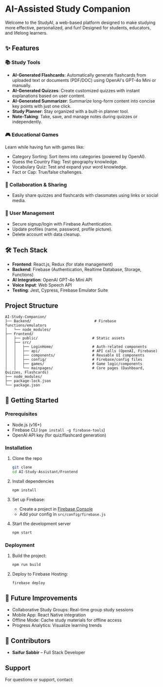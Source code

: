 # AI-Assisted Study Companion 

Welcome to the StudyAI, a web-based platform designed to make studying more effective, personalized, and fun! Designed for students, educators, and lifelong learners.

## ✨ Features

### 📚 Study Tools
- **AI-Generated Flashcards**: Automatically generate flashcards from uploaded text or documents (PDF/DOC) using OpenAI's GPT-4o Mini or manually.
- **AI-Generated Quizzes**: Create customized quizzes with instant explanations based on user content.
- **AI-Generated Summarizer**: Summarize long-form content into concise key points with just one click.
- **Study Planner**: Stay organized with a built-in planner tool.
- **Note-Taking**: Take, save, and manage notes during quizzes or independently.

### 🎮 Educational Games
Learn while having fun with games like:
- Category Sorting: Sort items into categories (powered by OpenAI).
- Guess the Country Flag: Test geography knowledge.
- Vocabulary Quiz: Test and expand your word knowledge.
- Fact or Cap: True/false challenges.

### 🔗 Collaboration & Sharing
- Easily share quizzes and flashcards with classmates using links or social media.

### 👤 User Management
- Secure signup/login with Firebase Authentication.
- Update profiles (name, password, profile picture).
- Delete account with data cleanup.

## 🛠️ Tech Stack
- **Frontend**: React.js, Redux (for state management)
- **Backend**: Firebase (Authentication, Realtime Database, Storage, Functions)
- **AI Integration**: OpenAI GPT-4o Mini API
- **Voice Input**: Web Speech API
- **Testing**: Jest, Cypress, Firebase Emulator Suite

## Project Structure

```
AI-Study-Companion/
├── Backend/                             # Firebase functions/emulators
│   └── node_modules/
├── Frontend/
│   ├── public/                         # Static assets
│   ├── src/
│   │   ├── LoginHome/                  # Auth-related components
│   │   ├── api/                        # API calls (OpenAI, Firebase)
│   │   ├── components/                 # Reusable UI components
│   │   ├── config/                     # Firebase/config files
│   │   ├── games/                      # Game logic/components
│   │   └── mainpages/                  # Core pages (Dashboard, Quizzes, Flashcards)
├── node_modules/
├── package-lock.json
└── package.json
```


## 🚀 Getting Started

### Prerequisites
- Node.js (v16+)
- Firebase CLI (`npm install -g firebase-tools`)
- OpenAI API key (for quiz/flashcard generation)

### Installation
1. Clone the repo
   ```bash
   git clone 
   cd AI-Study-Assistant/Frontend


2. Install dependencies
   ```bash
   npm install
   ```

3. Set up Firebase:
   - Create a project in [Firebase Console](https://console.firebase.google.com)
   - Add your config in `src/config/firebase.js`

4. Start the development server
   ```bash
   npm start
   ```

### Deployment
1. Build the project:
   ```bash
   npm run build
   ```

2. Deploy to Firebase Hosting:
   ```bash
   firebase deploy
   ```

## 🌟 **Future Improvements**
- Collaborative Study Groups: Real-time group study sessions
- Mobile App: React Native integration
- Offline Mode: Cache study materials for offline access
- Progress Analytics: Visualize learning trends

## 👥 **Contributors**
- **Saifur Sabbir** – Full Stack Developer


## **Support**
For questions or support, contact:  
